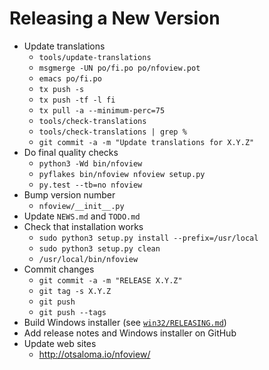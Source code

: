 Releasing a New Version
=======================

* Update translations
    - `tools/update-translations`
    - `msgmerge -UN po/fi.po po/nfoview.pot`
    - `emacs po/fi.po`
    - `tx push -s`
    - `tx push -tf -l fi`
    - `tx pull -a --minimum-perc=75`
    - `tools/check-translations`
    - `tools/check-translations | grep %`
    - `git commit -a -m "Update translations for X.Y.Z"`
* Do final quality checks
    - `python3 -Wd bin/nfoview`
    - `pyflakes bin/nfoview nfoview setup.py`
    - `py.test --tb=no nfoview`
* Bump version number
    - `nfoview/__init__.py`
* Update `NEWS.md` and `TODO.md`
* Check that installation works
    - `sudo python3 setup.py install --prefix=/usr/local`
    - `sudo python3 setup.py clean`
    - `/usr/local/bin/nfoview`
* Commit changes
    - `git commit -a -m "RELEASE X.Y.Z"`
    - `git tag -s X.Y.Z`
    - `git push`
    - `git push --tags`
* Build Windows installer (see [`win32/RELEASING.md`](win32/RELEASING.md))
* Add release notes and Windows installer on GitHub
* Update web sites
    - <http://otsaloma.io/nfoview/>
